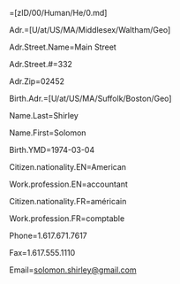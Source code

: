 =[zID/00/Human/He/0.md]

Adr.=[U/at/US/MA/Middlesex/Waltham/Geo]  

Adr.Street.Name=Main Street

Adr.Street.#=332

Adr.Zip=02452

Birth.Adr.=[U/at/US/MA/Suffolk/Boston/Geo]  

Name.Last=Shirley

Name.First=Solomon

Birth.YMD=1974-03-04

Citizen.nationality.EN=American

Work.profession.EN=accountant

Citizen.nationality.FR=américain

Work.profession.FR=comptable

Phone=1.617.671.7617

Fax=1.617.555.1110

Email=solomon.shirley@gmail.com
